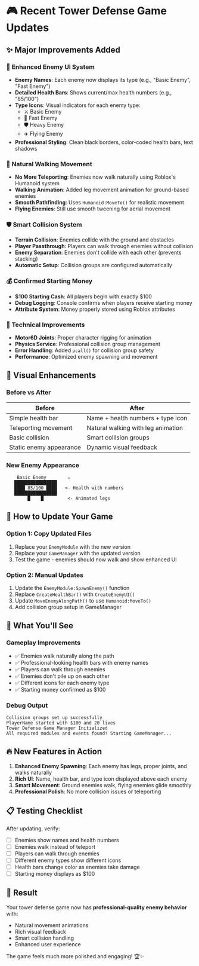 # 🎮 Recent Tower Defense Game Updates

## ✨ Major Improvements Added

### 🎯 **Enhanced Enemy UI System**
- **Enemy Names**: Each enemy now displays its type (e.g., "Basic Enemy", "Fast Enemy")
- **Detailed Health Bars**: Shows current/max health numbers (e.g., "85/100")
- **Type Icons**: Visual indicators for each enemy type:
  - ⚔️ Basic Enemy
  - 💨 Fast Enemy  
  - 🛡️ Heavy Enemy
  - ✈️ Flying Enemy
- **Professional Styling**: Clean black borders, color-coded health bars, text shadows

### 🚶 **Natural Walking Movement**
- **No More Teleporting**: Enemies now walk naturally using Roblox's Humanoid system
- **Walking Animation**: Added leg movement animation for ground-based enemies
- **Smooth Pathfinding**: Uses `Humanoid:MoveTo()` for realistic movement
- **Flying Enemies**: Still use smooth tweening for aerial movement

### 🛡️ **Smart Collision System**
- **Terrain Collision**: Enemies collide with the ground and obstacles
- **Player Passthrough**: Players can walk through enemies without collision
- **Enemy Separation**: Enemies don't collide with each other (prevents stacking)
- **Automatic Setup**: Collision groups are configured automatically

### 💰 **Confirmed Starting Money**
- **$100 Starting Cash**: All players begin with exactly $100
- **Debug Logging**: Console confirms when players receive starting money
- **Attribute System**: Money properly stored using Roblox attributes

### 🔧 **Technical Improvements**
- **Motor6D Joints**: Proper character rigging for animation
- **Physics Service**: Professional collision group management
- **Error Handling**: Added `pcall()` for collision group safety
- **Performance**: Optimized enemy spawning and movement

## 🎨 **Visual Enhancements**

### **Before vs After**
| **Before** | **After** |
|------------|-----------|
| Simple health bar | Name + health numbers + type icon |
| Teleporting movement | Natural walking with leg animation |
| Basic collision | Smart collision groups |
| Static enemy appearance | Dynamic visual feedback |

### **New Enemy Appearance**
```
    Basic Enemy        ⚔️
   ████████████████   
   ████ 85/100 ████   <- Health with numbers
   ████████████████   
        █    █         <- Animated legs
```

## 🚀 **How to Update Your Game**

### **Option 1: Copy Updated Files**
1. Replace your `EnemyModule` with the new version
2. Replace your `GameManager` with the updated version
3. Test the game - enemies should now walk and show enhanced UI

### **Option 2: Manual Updates**
1. Update the `EnemyModule:SpawnEnemy()` function
2. Replace `CreateHealthBar()` with `CreateEnemyUI()`
3. Update `MoveEnemyAlongPath()` to use `Humanoid:MoveTo()`
4. Add collision group setup in GameManager

## 🎯 **What You'll See**

### **Gameplay Improvements**
- ✅ Enemies walk naturally along the path
- ✅ Professional-looking health bars with enemy names
- ✅ Players can walk through enemies
- ✅ Enemies don't pile up on each other
- ✅ Different icons for each enemy type
- ✅ Starting money confirmed as $100

### **Debug Output**
```
Collision groups set up successfully
PlayerName started with $100 and 20 lives
Tower Defense Game Manager Initialized
All required modules and events found! Starting GameManager...
```

## 🔥 **New Features in Action**

1. **Enhanced Enemy Spawning**: Each enemy has legs, proper joints, and walks naturally
2. **Rich UI**: Name, health bar, and type icon displayed above each enemy
3. **Smart Movement**: Ground enemies walk, flying enemies glide smoothly
4. **Professional Polish**: No more collision issues or teleporting

## 📋 **Testing Checklist**

After updating, verify:
- [ ] Enemies show names and health numbers
- [ ] Enemies walk instead of teleport
- [ ] Players can walk through enemies
- [ ] Different enemy types show different icons
- [ ] Health bars change color as enemies take damage
- [ ] Starting money displays as $100

## 🎊 **Result**

Your tower defense game now has **professional-quality enemy behavior** with:
- Natural movement animations
- Rich visual feedback
- Smart collision handling
- Enhanced user experience

The game feels much more polished and engaging! 🏆✨